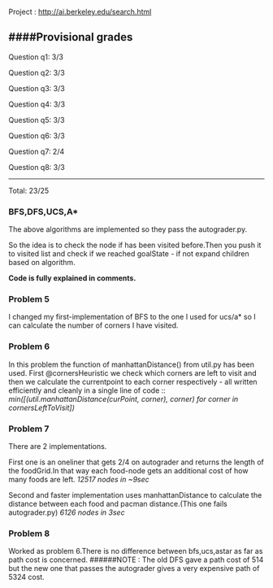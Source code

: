 Project : http://ai.berkeley.edu/search.html

####Provisional grades
------------------

Question q1: 3/3

Question q2: 3/3

Question q3: 3/3

Question q4: 3/3

Question q5: 3/3

Question q6: 3/3

Question q7: 2/4

Question q8: 3/3

------------------
Total: 23/25

### BFS,DFS,UCS,A*
The above algorithms are implemented so they pass the autograder.py.

So the idea is to check the node if has been visited before.Then you push it to
visited list and check if we reached goalState - if not expand children based on algorithm.

**Code is fully explained in comments.**


### Problem 5
I changed my first-implementation of BFS to the one I used for ucs/a* so I can calculate the
number of corners I have visited.

### Problem 6
In this problem the function of manhattanDistance() from util.py has been used.
First @cornersHeuristic we check which corners are left to visit and then we calculate
the currentpoint to each corner respectively - all written efficiently and cleanly in a 
single line of code :: 
*min([(util.manhattanDistance(curPoint, corner), corner) for corner in cornersLeftToVisit])*

### Problem 7
There are 2 implementations.

First one is an oneliner that gets 2/4 on autograder and returns the length of the foodGrid.In that way
each food-node gets an additional cost of how many foods are left. *12517 nodes in ~9sec*

Second and faster implementation uses manhattanDistance to calculate the distance between each food
and pacman distance.(This one fails autograder.py) *6126 nodes in 3sec*
### Problem 8
Worked as problem 6.There is no difference between bfs,ucs,astar as far as path cost is concerned.
######NOTE : The old DFS gave a path cost of 514 but the new one that passes the autograder gives a very expensive path of 5324 cost. 




